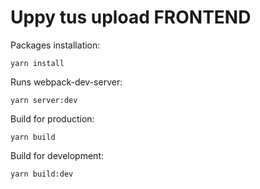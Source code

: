 # Uppy tus upload FRONTEND

Packages installation:

```
yarn install
```

Runs webpack-dev-server:

```
yarn server:dev
```

Build for production:

```
yarn build
```

Build for development:

```
yarn build:dev
```
